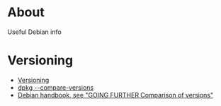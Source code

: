 # About

Useful Debian info

# Versioning

* [Versioning](https://www.debian.org/doc/debian-policy/ch-controlfields.html#s-f-Version)
* [dpkg --compare-versions](https://manpages.debian.org/cgi-bin/man.cgi?query=dpkg)
 * [Debian handbook, see "GOING FURTHER Comparison of versions"](https://debian-handbook.info/browse/stable/sect.manipulating-packages-with-dpkg.html)
